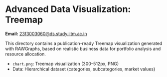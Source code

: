 # Advanced Data Visualization: Treemap

**Email:** 23f3003060@ds.study.iitm.ac.in

This directory contains a publication-ready Treemap visualization generated with RAWGraphs, based on realistic business data for portfolio analysis and resource allocation.

- `chart.png`: Treemap visualization (300–512px, PNG)
- Data: Hierarchical dataset (categories, subcategories, market values)
